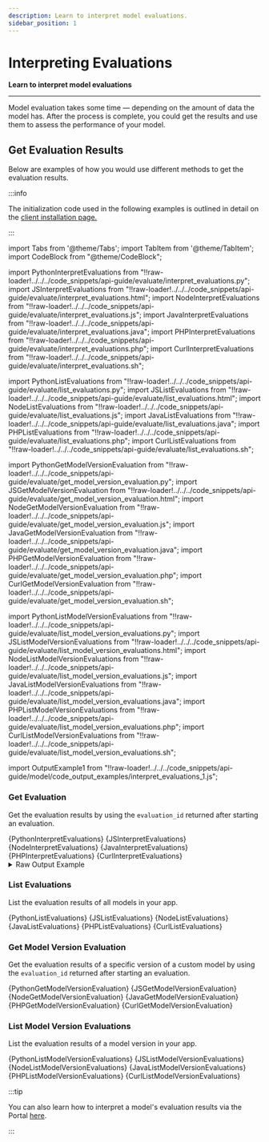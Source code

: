 ```yaml
---
description: Learn to interpret model evaluations.
sidebar_position: 1
---
```


# Interpreting Evaluations

**Learn to interpret model evaluations**
<hr />

Model evaluation takes some time — depending on the amount of data the model has. After the process is complete, you could get the results and use them to assess the performance of your model. 

## Get Evaluation Results

Below are examples of how you would use different methods to get the evaluation results. 

:::info

The initialization code used in the following examples is outlined in detail on the [client installation page.](https://docs.clarifai.com/api-guide/api-overview/api-clients/#client-installation-instructions)

:::

import Tabs from '@theme/Tabs';
import TabItem from '@theme/TabItem';
import CodeBlock from "@theme/CodeBlock";

import PythonInterpretEvaluations from "!!raw-loader!../../../code_snippets/api-guide/evaluate/interpret_evaluations.py";
import JSInterpretEvaluations from "!!raw-loader!../../../code_snippets/api-guide/evaluate/interpret_evaluations.html";
import NodeInterpretEvaluations from "!!raw-loader!../../../code_snippets/api-guide/evaluate/interpret_evaluations.js";
import JavaInterpretEvaluations from "!!raw-loader!../../../code_snippets/api-guide/evaluate/interpret_evaluations.java";
import PHPInterpretEvaluations from "!!raw-loader!../../../code_snippets/api-guide/evaluate/interpret_evaluations.php";
import CurlInterpretEvaluations from "!!raw-loader!../../../code_snippets/api-guide/evaluate/interpret_evaluations.sh";

import PythonListEvaluations from "!!raw-loader!../../../code_snippets/api-guide/evaluate/list_evaluations.py";
import JSListEvaluations from "!!raw-loader!../../../code_snippets/api-guide/evaluate/list_evaluations.html";
import NodeListEvaluations from "!!raw-loader!../../../code_snippets/api-guide/evaluate/list_evaluations.js";
import JavaListEvaluations from "!!raw-loader!../../../code_snippets/api-guide/evaluate/list_evaluations.java";
import PHPListEvaluations from "!!raw-loader!../../../code_snippets/api-guide/evaluate/list_evaluations.php";
import CurlListEvaluations from "!!raw-loader!../../../code_snippets/api-guide/evaluate/list_evaluations.sh";

import PythonGetModelVersionEvaluation from "!!raw-loader!../../../code_snippets/api-guide/evaluate/get_model_version_evaluation.py";
import JSGetModelVersionEvaluation from "!!raw-loader!../../../code_snippets/api-guide/evaluate/get_model_version_evaluation.html";
import NodeGetModelVersionEvaluation from "!!raw-loader!../../../code_snippets/api-guide/evaluate/get_model_version_evaluation.js";
import JavaGetModelVersionEvaluation from "!!raw-loader!../../../code_snippets/api-guide/evaluate/get_model_version_evaluation.java";
import PHPGetModelVersionEvaluation from "!!raw-loader!../../../code_snippets/api-guide/evaluate/get_model_version_evaluation.php";
import CurlGetModelVersionEvaluation from "!!raw-loader!../../../code_snippets/api-guide/evaluate/get_model_version_evaluation.sh";

import PythonListModelVersionEvaluations from "!!raw-loader!../../../code_snippets/api-guide/evaluate/list_model_version_evaluations.py";
import JSListModelVersionEvaluations from "!!raw-loader!../../../code_snippets/api-guide/evaluate/list_model_version_evaluations.html";
import NodeListModelVersionEvaluations from "!!raw-loader!../../../code_snippets/api-guide/evaluate/list_model_version_evaluations.js";
import JavaListModelVersionEvaluations from "!!raw-loader!../../../code_snippets/api-guide/evaluate/list_model_version_evaluations.java";
import PHPListModelVersionEvaluations from "!!raw-loader!../../../code_snippets/api-guide/evaluate/list_model_version_evaluations.php";
import CurlListModelVersionEvaluations from "!!raw-loader!../../../code_snippets/api-guide/evaluate/list_model_version_evaluations.sh";

import OutputExample1 from "!!raw-loader!../../../code_snippets/api-guide/model/code_output_examples/interpret_evaluations_1.js";

### Get Evaluation

Get the evaluation results by using the `evaluation_id` returned after starting an evaluation.

<Tabs>

<TabItem value="python" label="Python">
    <CodeBlock className="language-python">{PythonInterpretEvaluations}</CodeBlock>
</TabItem>

<TabItem value="js_rest" label="JavaScript (REST)">
 <CodeBlock className="language-javascript">{JSInterpretEvaluations}</CodeBlock>
</TabItem>

<TabItem value="nodejs" label="NodeJS">
 <CodeBlock className="language-javascript">{NodeInterpretEvaluations}</CodeBlock>
</TabItem>

<TabItem value="java" label="Java">
 <CodeBlock className="language-java">{JavaInterpretEvaluations}</CodeBlock>
</TabItem>

<TabItem value="php" label="PHP">
    <CodeBlock className="language-php">{PHPInterpretEvaluations}</CodeBlock>
</TabItem>

<TabItem value="curl" label="cURL">
    <CodeBlock className="language-bash">{CurlInterpretEvaluations}</CodeBlock>
</TabItem>

</Tabs>

<details>
  <summary>Raw Output Example</summary>
    <CodeBlock className="language-javascript">{OutputExample1}</CodeBlock>
</details>


### List Evaluations

List the evaluation results of all models in your app. 

<Tabs>

<TabItem value="python" label="Python">
    <CodeBlock className="language-python">{PythonListEvaluations}</CodeBlock>
</TabItem>

<TabItem value="js_rest" label="JavaScript (REST)">
 <CodeBlock className="language-javascript">{JSListEvaluations}</CodeBlock>
</TabItem>

<TabItem value="nodejs" label="NodeJS">
 <CodeBlock className="language-javascript">{NodeListEvaluations}</CodeBlock>
</TabItem>

<TabItem value="java" label="Java">
 <CodeBlock className="language-java">{JavaListEvaluations}</CodeBlock>
</TabItem>

<TabItem value="php" label="PHP">
    <CodeBlock className="language-php">{PHPListEvaluations}</CodeBlock>
</TabItem>

<TabItem value="curl" label="cURL">
    <CodeBlock className="language-bash">{CurlListEvaluations}</CodeBlock>
</TabItem>

</Tabs>

### Get Model Version Evaluation

Get the evaluation results of a specific version of a custom model by using the `evaluation_id` returned after starting an evaluation.

<Tabs>

<TabItem value="python" label="Python">
    <CodeBlock className="language-python">{PythonGetModelVersionEvaluation}</CodeBlock>
</TabItem>

<TabItem value="js_rest" label="JavaScript (REST)">
 <CodeBlock className="language-javascript">{JSGetModelVersionEvaluation}</CodeBlock>
</TabItem>

<TabItem value="nodejs" label="NodeJS">
 <CodeBlock className="language-javascript">{NodeGetModelVersionEvaluation}</CodeBlock>
</TabItem>

<TabItem value="java" label="Java">
 <CodeBlock className="language-java">{JavaGetModelVersionEvaluation}</CodeBlock>
</TabItem>

<TabItem value="php" label="PHP">
    <CodeBlock className="language-php">{PHPGetModelVersionEvaluation}</CodeBlock>
</TabItem>

<TabItem value="curl" label="cURL">
    <CodeBlock className="language-bash">{CurlGetModelVersionEvaluation}</CodeBlock>
</TabItem>

</Tabs>

### List Model Version Evaluations

List the evaluation results of a model version in your app.

<Tabs>

<TabItem value="python" label="Python">
    <CodeBlock className="language-python">{PythonListModelVersionEvaluations}</CodeBlock>
</TabItem>

<TabItem value="js_rest" label="JavaScript (REST)">
 <CodeBlock className="language-javascript">{JSListModelVersionEvaluations}</CodeBlock>
</TabItem>

<TabItem value="nodejs" label="NodeJS">
 <CodeBlock className="language-javascript">{NodeListModelVersionEvaluations}</CodeBlock>
</TabItem>

<TabItem value="java" label="Java">
 <CodeBlock className="language-java">{JavaListModelVersionEvaluations}</CodeBlock>
</TabItem>

<TabItem value="php" label="PHP">
    <CodeBlock className="language-php">{PHPListModelVersionEvaluations}</CodeBlock>
</TabItem>

<TabItem value="curl" label="cURL">
    <CodeBlock className="language-bash">{CurlListModelVersionEvaluations}</CodeBlock>
</TabItem>

</Tabs>

:::tip

You can also learn how to interpret a model's evaluation results via the Portal [here](https://docs.clarifai.com/portal-guide/evaluate/interpreting-evaluations). 

:::